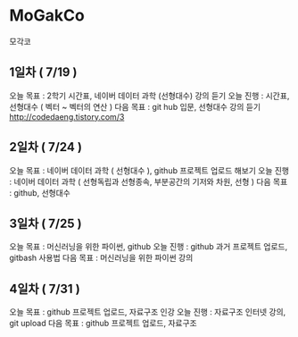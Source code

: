 # MoGakCo
모각코

## 1일차 ( 7/19 )
오늘 목표 : 2학기 시간표, 네이버 데이터 과학 (선형대수) 강의 듣기
오늘 진행 : 시간표, 선형대수 ( 벡터 ~ 벡터의 연산 )
다음 목표 : git hub 입문, 선형대수 강의 듣기
http://codedaeng.tistory.com/3

## 2일차 ( 7/24 )
오늘 목표 : 네이버 데이터 과학 ( 선형대수 ), github 프로젝트 업로드 해보기
오늘 진행 : 네이버 데이터 과학 ( 선형독립과 선형종속, 부분공간의 기저와 차원, 선형  )
다음 목표 : github, 선형대수

## 3일차 ( 7/25 )
오늘 목표 : 머신러닝을 위한 파이썬, github
오늘 진행 : github 과거 프로젝트 업로드, gitbash 사용법
다음 목표 : 머신러닝을 위한 파이썬 강의

## 4일차 ( 7/31 )
오늘 목표 : github 프로젝트 업로드, 자료구조 인강
오늘 진행 : 자료구조 인터넷 강의, git upload
다음 목표 : github 프로젝트 업로드, 자료구조 
